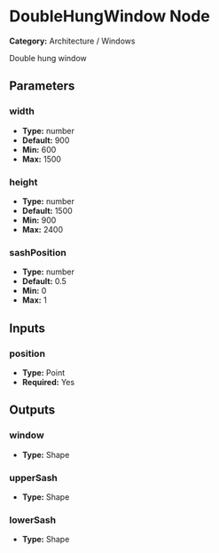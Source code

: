 
# DoubleHungWindow Node

**Category:** Architecture / Windows

Double hung window

## Parameters


### width
- **Type:** number
- **Default:** 900
- **Min:** 600
- **Max:** 1500



### height
- **Type:** number
- **Default:** 1500
- **Min:** 900
- **Max:** 2400



### sashPosition
- **Type:** number
- **Default:** 0.5
- **Min:** 0
- **Max:** 1



## Inputs


### position
- **Type:** Point
- **Required:** Yes



## Outputs


### window
- **Type:** Shape



### upperSash
- **Type:** Shape



### lowerSash
- **Type:** Shape




